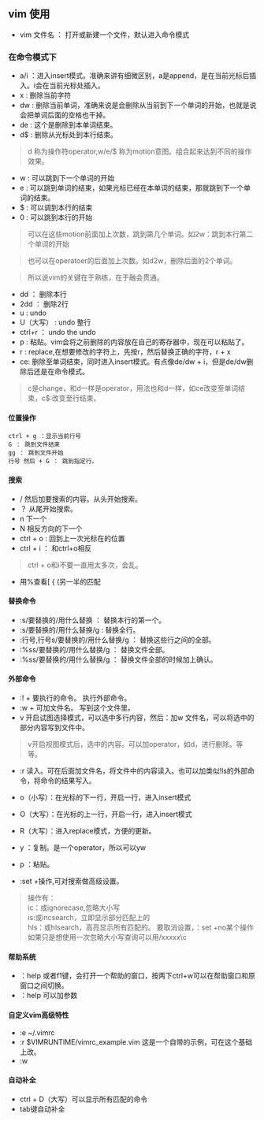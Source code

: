 ## vim 使用

- vim 文件名  ： 打开或新建一个文件，默认进入命令模式

### 在命令模式下

- a/i     ：进入insert模式。准确来讲有细微区别，a是append，是在当前光标后插入。i会在当前光标处插入。
- x    : 删除当前字符
- dw   : 删除当前单词，准确来说是会删除从当前到下一个单词的开始，也就是说会把单词后面的空格也干掉。
- de : 这个是删除到本单词结束。
- d$ : 删除从光标处到本行结束。

> d 称为操作符operator,w/e/$ 称为motion意图。组合起来达到不同的操作效果。

- w : 可以跳到下一个单词的开始
- e : 可以跳到单词的结束，如果光标已经在本单词的结束，那就跳到下一个单词的结束。
- $ : 可以调到本行的结束
- 0 : 可以跳到本行的开始
> 可以在这些motion前面加上次数，跳到第几个单词。如2w：跳到本行第二个单词的开始


> 也可以在operatoer的后面加上次数。如d2w，删除后面的2个单词。

> 所以说vim的关键在于熟练，在于融会贯通。

- dd ： 删除本行
- 2dd ： 删除2行
- u   : undo
- U（大写）   : undo 整行
- ctrl+r   ： undo the undo
- p : 粘贴。vim会将之前删除的内容放在自己的寄存器中，现在可以粘贴了。
- r : replace,在想要修改的字符上，先按r，然后替换正确的字符，r + x
- ce: 删除至单词结束，同时进入insert模式。有点像de/dw + i，但是de/dw删除后还是在命令模式。
> c是change，和d一样是operator，用法也和d一样，如ce改变至单词结束，c$:改变至行结束。


#### 位置操作
	ctrl + g ：显示当前行号
	G ： 跳到文件结束
	gg ： 跳到文件开始
	行号 然后 + G ： 跳到指定行。

#### 搜索
- / 然后加要搜索的内容。从头开始搜索。
- ？ 从尾开始搜索。
- n 下一个
- N 相反方向的下一个
- ctrl + o : 回到上一次光标在的位置
- ctrl + i ： 和ctrl+o相反
> ctrl + o和i不要一直用太多次，会乱。

- 用%查看[ { (另一半的匹配

#### 替换命令
- :s/要替换的/用什么替换 ： 替换本行的第一个。
- :s/要替换的/用什么替换/g : 替换全行。
- :行号,行号s/要替换的/用什么替换/g ： 替换这些行之间的全部。
- :%ss/要替换的/用什么替换/g ： 替换文件全部。
- :%ss/要替换的/用什么替换/g ： 替换文件全部的时候加上确认。

#### 外部命令
- :! + 要执行的命令。  执行外部命令。
- :w + 可加文件名。   写到这个文件里。
- v 开启试图选择模式，可以选中多行内容，然后：加w 文件名，可以将选中的部分内容写到文件中。
>  v开启视图模式后，选中的内容。可以加operator，如d，进行删除。等等。

- :r  读入。可在后面加文件名，将文件中的内容读入。也可以加类似!ls的外部命令，将命令的结果写入。
- o（小写）：在光标的下一行，开启一行，进入insert模式
- O（大写）：在光标的上一行，开启一行，进入insert模式
- R（大写）：进入replace模式，方便的更新。
- y ：复制。是一个operator，所以可以yw
- p ：粘贴。

- :set +操作,可对搜索做高级设置。
> 操作有：<br>
> ic：或ignorecase,忽略大小写<br>
> is:或incsearch，立即显示部分匹配上的<br>
> hls：或hlsearch，高亮显示所有匹配的。
> 要取消设置，：set +no某个操作
> 如果只是想使用一次忽略大小写查询可以用/xxxxx\c

#### 帮助系统
- ：help 或者f1键，会打开一个帮助的窗口，按两下ctrl+w可以在帮助窗口和原窗口之间切换。
- ：help 可以加参数

#### 自定义vim高级特性
- :e ~/.vimrc
- :r $VIMRUNTIME/vimrc_example.vim  这是一个自带的示例，可在这个基础上改。
- :w  

#### 自动补全
- ctrl + D（大写）可以显示所有匹配的命令
- tab键自动补全
